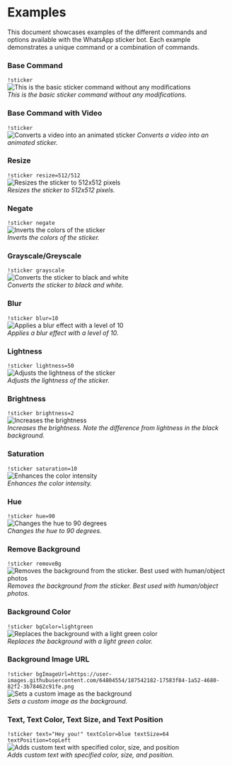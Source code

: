 # Examples

This document showcases examples of the different commands and options available with the WhatsApp sticker bot. Each example demonstrates a unique command or a combination of commands.

### Base Command

`!sticker`\
![This is the basic sticker command without any modifications](https://github.com/totigm/whatsapp-stickers-bot/assets/64804554/446259b2-2cc6-459d-a546-442316df23ac)\
*This is the basic sticker command without any modifications.*

### Base Command with Video

`!sticker`\
![Converts a video into an animated sticker](https://github.com/totigm/whatsapp-stickers-bot/assets/64804554/846ae4a1-487f-495c-a3a6-eb95142d8cd2)
*Converts a video into an animated sticker.*

### Resize

`!sticker resize=512/512`\
![Resizes the sticker to 512x512 pixels](https://github.com/totigm/whatsapp-stickers-bot/assets/64804554/5ecf7889-d294-4551-ae40-44d3bb11ec88)\
*Resizes the sticker to 512x512 pixels.*

### Negate

`!sticker negate`\
![Inverts the colors of the sticker](https://github.com/totigm/whatsapp-stickers-bot/assets/64804554/d821f1be-61bb-40ca-8eef-a6758985e878)\
*Inverts the colors of the sticker.*

### Grayscale/Greyscale

`!sticker grayscale`\
![Converts the sticker to black and white](https://github.com/totigm/whatsapp-stickers-bot/assets/64804554/76d8e8b1-f378-43a9-bd6b-8c051ec8458b)\
*Converts the sticker to black and white.*

### Blur

`!sticker blur=10`\
![Applies a blur effect with a level of 10](https://github.com/totigm/whatsapp-stickers-bot/assets/64804554/d7c080a9-578f-4be2-8aec-9adab874dd25)\
*Applies a blur effect with a level of 10.*

### Lightness

`!sticker lightness=50`\
![Adjusts the lightness of the sticker](https://github.com/totigm/whatsapp-stickers-bot/assets/64804554/708d5edf-1983-4276-94e8-db42809f8068)\
*Adjusts the lightness of the sticker.*

### Brightness

`!sticker brightness=2`\
![Increases the brightness](https://github.com/totigm/whatsapp-stickers-bot/assets/64804554/4bf99771-cf8e-4799-8e52-61752de888ba)\
*Increases the brightness. Note the difference from lightness in the black background.*

### Saturation

`!sticker saturation=10`\
![Enhances the color intensity](https://github.com/totigm/whatsapp-stickers-bot/assets/64804554/63c7efc7-d5de-4fff-8cd8-4484d39eca84)\
*Enhances the color intensity.*

### Hue

`!sticker hue=90`\
![Changes the hue to 90 degrees](https://github.com/totigm/whatsapp-stickers-bot/assets/64804554/87966152-72df-4d34-a4b2-e2355a03b2ed)\
*Changes the hue to 90 degrees.*

### Remove Background

`!sticker removeBg`\
![Removes the background from the sticker. Best used with human/object photos](https://github.com/totigm/whatsapp-stickers-bot/assets/64804554/942ea87c-0430-4045-a149-865847448b5b)\
*Removes the background from the sticker. Best used with human/object photos.*

### Background Color

`!sticker bgColor=lightgreen`\
![Replaces the background with a light green color](https://github.com/totigm/whatsapp-stickers-bot/assets/64804554/62dd0122-3eb9-4597-a05c-ec0c2524a0ee)\
*Replaces the background with a light green color.*

### Background Image URL

`!sticker bgImageUrl=https://user-images.githubusercontent.com/64804554/187542182-17583f84-1a52-4680-82f2-3b78462c91fe.png`\
![Sets a custom image as the background](https://github.com/totigm/whatsapp-stickers-bot/assets/64804554/faaeb63d-aa9d-4681-b84d-5f07731587da)\
*Sets a custom image as the background.*

### Text, Text Color, Text Size, and Text Position

`!sticker text="Hey you!" textColor=blue textSize=64 textPosition=topLeft`\
![Adds custom text with specified color, size, and position](https://github.com/totigm/whatsapp-stickers-bot/assets/64804554/29866233-d41c-4304-8050-246aa5fb81e3)\
*Adds custom text with specified color, size, and position.*
